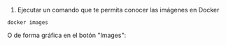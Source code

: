 1. Ejecutar un comando que te permita conocer las imágenes en Docker

```docker images```

O de forma gráfica en el botón "Images": 
